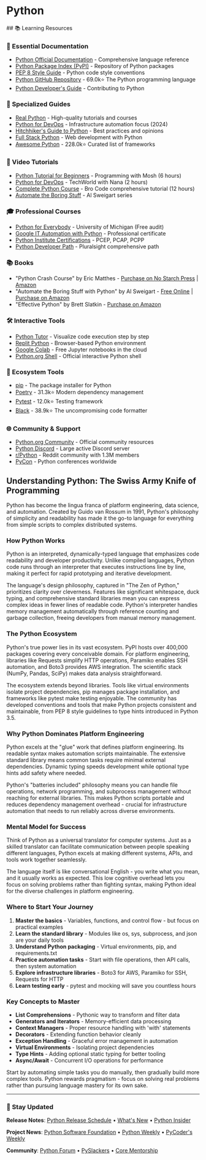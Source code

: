 # Python

<GitHubButtons />
## 📚 Learning Resources

### 📖 Essential Documentation
- [Python Official Documentation](https://docs.python.org/3/) - Comprehensive language reference
- [Python Package Index (PyPI)](https://pypi.org/) - Repository of Python packages
- [PEP 8 Style Guide](https://pep8.org/) - Python code style conventions
- [Python GitHub Repository](https://github.com/python/cpython) - 69.0k⭐ The Python programming language
- [Python Developer's Guide](https://devguide.python.org/) - Contributing to Python

### 📝 Specialized Guides
- [Real Python](https://realpython.com/) - High-quality tutorials and courses
- [Python for DevOps](https://pythonfordevops.com/) - Infrastructure automation focus (2024)
- [Hitchhiker's Guide to Python](https://docs.python-guide.org/) - Best practices and opinions
- [Full Stack Python](https://www.fullstackpython.com/) - Web development with Python
- [Awesome Python](https://github.com/vinta/awesome-python) - 228.0k⭐ Curated list of frameworks

### 🎥 Video Tutorials
- [Python Tutorial for Beginners](https://www.youtube.com/watch?v=_uQrJ0TkZlc) - Programming with Mosh (6 hours)
- [Python for DevOps](https://www.youtube.com/watch?v=Wvh-5ZCOXbs) - TechWorld with Nana (2 hours)
- [Complete Python Course](https://www.youtube.com/watch?v=XKHEtdqhLK8) - Bro Code comprehensive tutorial (12 hours)
- [Automate the Boring Stuff](https://www.youtube.com/playlist?list=PL0-84-yl1fUnRuXGFe_F7qSH1LEnn9LkW) - Al Sweigart series

### 🎓 Professional Courses
- [Python for Everybody](https://www.coursera.org/specializations/python) - University of Michigan (Free audit)
- [Google IT Automation with Python](https://www.coursera.org/professional-certificates/google-it-automation) - Professional certificate
- [Python Institute Certifications](https://pythoninstitute.org/certification/) - PCEP, PCAP, PCPP
- [Python Developer Path](https://www.pluralsight.com/paths/python) - Pluralsight comprehensive path

### 📚 Books
- "Python Crash Course" by Eric Matthes - [Purchase on No Starch Press](https://nostarch.com/pythoncrashcourse3e) | [Amazon](https://www.amazon.com/dp/1718502702)
- "Automate the Boring Stuff with Python" by Al Sweigart - [Free Online](https://automatetheboringstuff.com/) | [Purchase on Amazon](https://www.amazon.com/dp/1593279922)
- "Effective Python" by Brett Slatkin - [Purchase on Amazon](https://www.amazon.com/dp/0134853989)

### 🛠️ Interactive Tools
- [Python Tutor](https://pythontutor.com/) - Visualize code execution step by step
- [Replit Python](https://replit.com/languages/python3) - Browser-based Python environment
- [Google Colab](https://colab.research.google.com/) - Free Jupyter notebooks in the cloud
- [Python.org Shell](https://www.python.org/shell/) - Official interactive Python shell

### 🚀 Ecosystem Tools
- [pip](https://pip.pypa.io/) - The package installer for Python
- [Poetry](https://github.com/python-poetry/poetry) - 31.3k⭐ Modern dependency management
- [Pytest](https://github.com/pytest-dev/pytest) - 12.0k⭐ Testing framework
- [Black](https://github.com/psf/black) - 38.9k⭐ The uncompromising code formatter

### 🌐 Community & Support
- [Python.org Community](https://www.python.org/community/) - Official community resources
- [Python Discord](https://discord.gg/python) - Large active Discord server
- [r/Python](https://www.reddit.com/r/Python/) - Reddit community with 1.3M members
- [PyCon](https://pycon.org/) - Python conferences worldwide

## Understanding Python: The Swiss Army Knife of Programming

Python has become the lingua franca of platform engineering, data science, and automation. Created by Guido van Rossum in 1991, Python's philosophy of simplicity and readability has made it the go-to language for everything from simple scripts to complex distributed systems.

### How Python Works

Python is an interpreted, dynamically-typed language that emphasizes code readability and developer productivity. Unlike compiled languages, Python code runs through an interpreter that executes instructions line by line, making it perfect for rapid prototyping and iterative development.

The language's design philosophy, captured in "The Zen of Python," prioritizes clarity over cleverness. Features like significant whitespace, duck typing, and comprehensive standard libraries mean you can express complex ideas in fewer lines of readable code. Python's interpreter handles memory management automatically through reference counting and garbage collection, freeing developers from manual memory management.

### The Python Ecosystem

Python's true power lies in its vast ecosystem. PyPI hosts over 400,000 packages covering every conceivable domain. For platform engineering, libraries like Requests simplify HTTP operations, Paramiko enables SSH automation, and Boto3 provides AWS integration. The scientific stack (NumPy, Pandas, SciPy) makes data analysis straightforward.

The ecosystem extends beyond libraries. Tools like virtual environments isolate project dependencies, pip manages package installation, and frameworks like pytest make testing enjoyable. The community has developed conventions and tools that make Python projects consistent and maintainable, from PEP 8 style guidelines to type hints introduced in Python 3.5.

### Why Python Dominates Platform Engineering

Python excels at the "glue" work that defines platform engineering. Its readable syntax makes automation scripts maintainable. The extensive standard library means common tasks require minimal external dependencies. Dynamic typing speeds development while optional type hints add safety where needed.

Python's "batteries included" philosophy means you can handle file operations, network programming, and subprocess management without reaching for external libraries. This makes Python scripts portable and reduces dependency management overhead - crucial for infrastructure automation that needs to run reliably across diverse environments.

### Mental Model for Success

Think of Python as a universal translator for computer systems. Just as a skilled translator can facilitate communication between people speaking different languages, Python excels at making different systems, APIs, and tools work together seamlessly.

The language itself is like conversational English - you write what you mean, and it usually works as expected. This low cognitive overhead lets you focus on solving problems rather than fighting syntax, making Python ideal for the diverse challenges in platform engineering.

### Where to Start Your Journey

1. **Master the basics** - Variables, functions, and control flow - but focus on practical examples
2. **Learn the standard library** - Modules like os, sys, subprocess, and json are your daily tools
3. **Understand Python packaging** - Virtual environments, pip, and requirements.txt
4. **Practice automation tasks** - Start with file operations, then API calls, then system automation
5. **Explore infrastructure libraries** - Boto3 for AWS, Paramiko for SSH, Requests for HTTP
6. **Learn testing early** - pytest and mocking will save you countless hours

### Key Concepts to Master

- **List Comprehensions** - Pythonic way to transform and filter data
- **Generators and Iterators** - Memory-efficient data processing
- **Context Managers** - Proper resource handling with 'with' statements
- **Decorators** - Extending function behavior cleanly
- **Exception Handling** - Graceful error management in automation
- **Virtual Environments** - Isolating project dependencies
- **Type Hints** - Adding optional static typing for better tooling
- **Async/Await** - Concurrent I/O operations for performance

Start by automating simple tasks you do manually, then gradually build more complex tools. Python rewards pragmatism - focus on solving real problems rather than pursuing language mastery for its own sake.

---

### 📡 Stay Updated

**Release Notes**: [Python Release Schedule](https://peps.python.org/pep-0619/) • [What's New](https://docs.python.org/3/whatsnew/) • [Python Insider](https://blog.python.org/)

**Project News**: [Python Software Foundation](https://www.python.org/psf/) • [Python Weekly](https://www.pythonweekly.com/) • [PyCoder's Weekly](https://pycoders.com/)

**Community**: [Python Forum](https://discuss.python.org/) • [PySlackers](https://pyslackers.com/) • [Core Mentorship](https://www.python.org/dev/core-mentorship/)